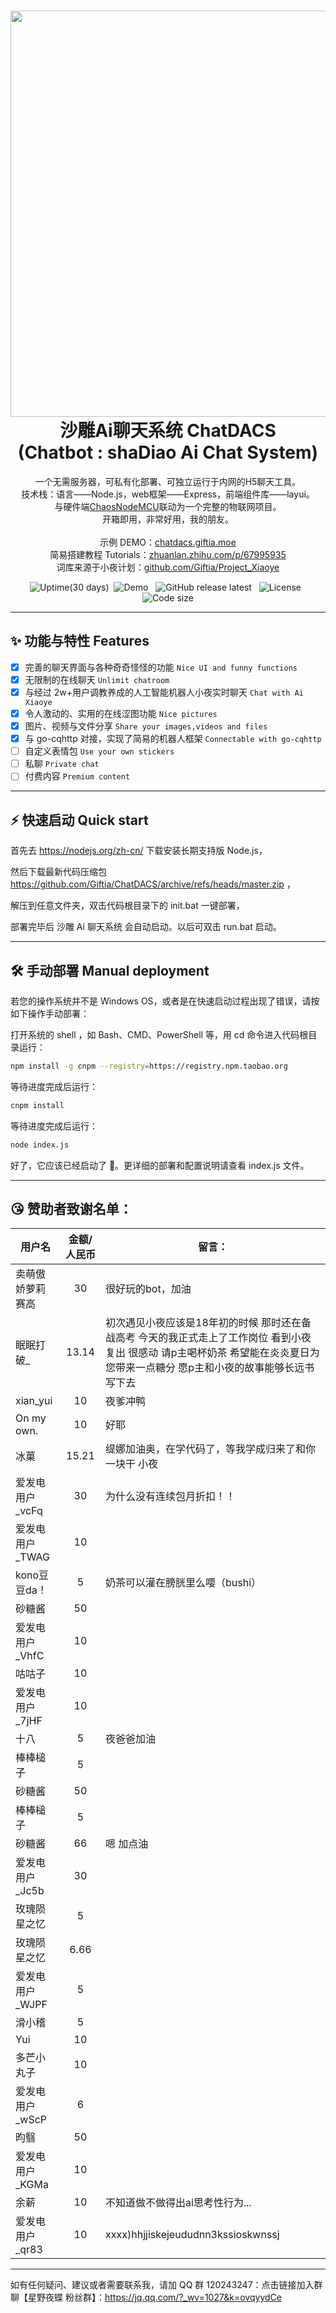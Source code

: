 <h1 align="center">
  <img src="https://repository-images.githubusercontent.com/171253757/5f987680-d2ab-11eb-927b-655b4967c9a3" width="650px"/><br/>
  沙雕Ai聊天系统 ChatDACS<br/>
(Chatbot : shaDiao Ai Chat System)
</h1>
<p align="center">
一个无需服务器，可私有化部署、可独立运行于内网的H5聊天工具。<br/>
技术栈：语言——Node.js，web框架——Express，前端组件库——layui。<br/>
与硬件端<a href="https://github.com/Giftia/ChaosNodeMCU/" target="_blank">ChaosNodeMCU</a>联动为一个完整的物联网项目。<br/>
开箱即用，非常好用，我的朋友。<br/>
<br/>
示例 DEMO：<a href="http://chatdacs.giftia.moe/" target="_blank">chatdacs.giftia.moe</a><br/>
简易搭建教程 Tutorials：<a href="https://zhuanlan.zhihu.com/p/67995935" target="_blank">zhuanlan.zhihu.com/p/67995935</a><br/>
词库来源于小夜计划：<a href="https://github.com/Giftia/Project_Xiaoye" target="_blank">github.com/Giftia/Project_Xiaoye</a>
</p>
  <p align="center">
  <img src="https://img.shields.io/uptimerobot/ratio/m783632550-7da46d24226cb151b978c810?style=for-the-badge" alt="Uptime(30 days)" />&nbsp;
  <img src="https://img.shields.io/website?label=demo&style=for-the-badge&up_message=online&url=http://chatdacs.giftia.moe/" alt="Demo" />
  &nbsp;
  <img src="https://img.shields.io/github/v/release/Giftia/ChatDACS?style=for-the-badge" alt="GitHub release latest" />
  &nbsp;
  <img src="https://img.shields.io/github/license/Giftia/ChatDACS?style=for-the-badge" alt="License" />
  &nbsp;
  <img src="https://img.shields.io/github/languages/code-size/Giftia/ChatDACS?style=for-the-badge" alt="Code size" />
  </p>

---

## ✨ 功能与特性 Features

- [x] 完善的聊天界面与各种奇奇怪怪的功能 `Nice UI and funny functions`
- [x] 无限制的在线聊天 `Unlimit chatroom`
- [x] 与经过 2w+用户调教养成的人工智能机器人小夜实时聊天 `Chat with Ai Xiaoye`
- [x] 令人激动的、实用的在线涩图功能 `Nice pictures`
- [x] 图片、视频与文件分享 `Share your images,videos and files`
- [x] 与 go-cqhttp 对接，实现了简易的机器人框架 `Connectable with go-cqhttp`
- [ ] 自定义表情包 `Use your own stickers`
- [ ] 私聊 `Private chat`
- [ ] 付费内容 `Premium content`

---

## ⚡️ 快速启动 Quick start

首先去 https://nodejs.org/zh-cn/ 下载安装长期支持版 Node.js，

然后下载最新代码压缩包 https://github.com/Giftia/ChatDACS/archive/refs/heads/master.zip ，

解压到任意文件夹，双击代码根目录下的 init.bat 一键部署，

部署完毕后 沙雕 Ai 聊天系统 会自动启动。以后可双击 run.bat 启动。

---

## 🛠 手动部署 Manual deployment

若您的操作系统并不是 Windows OS，或者是在快速启动过程出现了错误，请按如下操作手动部署：

打开系统的 shell ，如 Bash、CMD、PowerShell 等，用 cd 命令进入代码根目录运行：

```bash
npm install -g cnpm --registry=https://registry.npm.taobao.org
```

等待进度完成后运行：

```bash
cnpm install
```

等待进度完成后运行：

```bash
node index.js
```

好了，它应该已经启动了 🎉。更详细的部署和配置说明请查看 index.js 文件。

---

## 😘 赞助者致谢名单：

|  用户名   | 金额/人民币  |  留言：  |
|  ----  | :----:  | ----  |
| 卖萌傲娇萝莉赛高  | 30 | 很好玩的bot，加油|
| 眠眠打破_  | 13.14 | 初次遇见小夜应该是18年初的时候 那时还在备战高考 今天的我正式走上了工作岗位 看到小夜复出 很感动 请p主喝杯奶茶 希望能在炎炎夏日为您带来一点糖分 愿p主和小夜的故事能够长远书写下去 |
| xian_yui  | 10 | 夜爹冲鸭 |
| On my own.  | 10 | 好耶 |
| 冰菓  | 15.21 | 缇娜加油奥，在学代码了，等我学成归来了和你一块干  小夜 |
| 爱发电用户_vcFq  | 30 | 为什么没有连续包月折扣！！ |
| 爱发电用户_TWAG  | 10 |
| kono豆豆da！  | 5 | 奶茶可以灌在膀胱里么嘤（bushi） |
| 砂糖酱  | 50 |
| 爱发电用户_VhfC  | 10 |
| 咕咕子  | 10 |
| 爱发电用户_7jHF  | 10 |
| 十八  | 5 | 夜爸爸加油 |
| 棒棒槌子  | 5 |
| 砂糖酱  | 50 |
| 棒棒槌子  | 5 |
| 砂糖酱  | 66 | 嗯 加点油 |
| 爱发电用户_Jc5b  | 30 |
| 玫瑰陨星之忆  | 5 |
| 玫瑰陨星之忆  | 6.66 |
| 爱发电用户_WJPF  | 5 |
| 滑小稽  | 5 |
| Yui  | 10 |
| 多芒小丸子  | 10 |
| 爱发电用户_wScP  | 6 |
| 昀翳  | 50 |
| 爱发电用户_KGMa  | 10 |
| 余薪  | 10 | 不知道做不做得出ai思考性行为... |
| 爱发电用户_qr83  | 10 | xxxx)hhjjiskejeududnn3kssioskwnssj |

---

如有任何疑问、建议或者需要联系我，请加 QQ 群 120243247：点击链接加入群聊【星野夜蝶 粉丝群】：https://jq.qq.com/?_wv=1027&k=ovqyydCe
